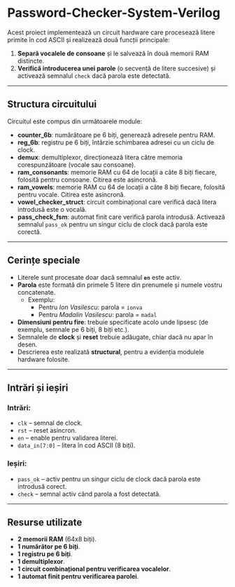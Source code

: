 # Password-Checker-System-Verilog
Acest proiect implementează un circuit hardware care procesează litere primite în cod ASCII și realizează două funcții principale:

1. **Separă vocalele de consoane** și le salvează în două memorii RAM distincte.  
2. **Verifică introducerea unei parole** (o secvență de litere succesive) și activează semnalul `check` dacă parola este detectată.

---

## Structura circuitului

Circuitul este compus din următoarele module:

- **counter_6b**: numărătoare pe 6 biți, generează adresele pentru RAM.  
- **reg_6b**: registru pe 6 biți, întârzie schimbarea adresei cu un ciclu de clock.  
- **demux**: demultiplexor, direcționează litera către memoria corespunzătoare (vocale sau consoane).  
- **ram_consonants**: memorie RAM cu 64 de locații a câte 8 biți fiecare, folosită pentru consoane. Citirea este asincronă.  
- **ram_vowels**: memorie RAM cu 64 de locații a câte 8 biți fiecare, folosită pentru vocale. Citirea este asincronă.  
- **vowel_checker_struct**: circuit combinațional care verifică dacă litera introdusă este o vocală.  
- **pass_check_fsm**: automat finit care verifică parola introdusă. Activează semnalul `pass_ok` pentru un singur ciclu de clock dacă parola este corectă.

---

## Cerințe speciale

- Literele sunt procesate doar dacă semnalul **`en`** este activ.  
- **Parola** este formată din primele 5 litere din prenumele și numele vostru concatenate.  
  - Exemplu:  
    - Pentru *Ion Vasilescu*: parola = `ionva`  
    - Pentru *Madalin Vasilescu*: parola = `madal`  
- **Dimensiuni pentru fire**: trebuie specificate acolo unde lipsesc (de exemplu, semnale pe 6 biți, 8 biți etc.).  
- Semnalele de **clock** și **reset** trebuie adăugate, chiar dacă nu apar în desen.  
- Descrierea este realizată **structural**, pentru a evidenția modulele hardware folosite.  

---

## Intrări și ieșiri

### Intrări:
- `clk` – semnal de clock.  
- `rst` – reset asincron.  
- `en` – enable pentru validarea literei.  
- `data_in[7:0]` – litera în cod ASCII (8 biți).  

### Ieșiri:
- `pass_ok` – activ pentru un singur ciclu de clock dacă parola este introdusă corect.  
- `check` – semnal activ când parola a fost detectată.  

---

## Resurse utilizate
- **2 memorii RAM** (64x8 biți).  
- **1 numărător pe 6 biți**.  
- **1 registru pe 6 biți**.  
- **1 demultiplexor**.  
- **1 circuit combinațional pentru verificarea vocalelor**.  
- **1 automat finit pentru verificarea parolei**.  
